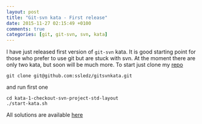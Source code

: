 ```yaml
---
layout: post
title: "Git-svn kata - First release"
date: 2015-11-27 02:15:49 +0100
comments: true
categories: [git, git-svn, svn, kata]
---
```


I have just released first version of ```git-svn``` kata. It is good starting point for those who prefer to use git but are stuck with svn. At the moment there are only two kata, but soon will be much more. To start just clone my [repo](https://github.com/ssledz/gitsvnkata/tree/master)

```
git clone git@github.com:ssledz/gitsvnkata.git
```

and run first one

```
cd kata-1-checkout-svn-project-std-layout
./start-kata.sh
```

All solutions are available [here](https://github.com/ssledz/gitsvnkata/tree/kata-solutions)

